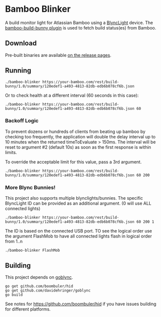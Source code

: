 # Bamboo Blinker

A build monitor light for Atlassian Bamboo using a [BlyncLight](http://www.embrava.com/) device. 
The [bamboo-build-bunny plugin](https://bitbucket.org/eddiewebb/bamboo-build-bunny/wiki/Home) is 
used to fetch build status(es) from Bamboo.

## Download

Pre-built binaries are available [on the release pages](https://github.com/davidehringer/bamboo-blinker/releases).

## Running

```
./bamboo-blinker https://your-bamboo.com/rest/build-bunny/1.0/summary/120edef1-a493-4813-82db-edb6b078cf6b.json
```
Or to check health at a different interval (60 seconds in this case):

```
./bamboo-blinker https://your-bamboo.com/rest/build-bunny/1.0/summary/120edef1-a493-4813-82db-edb6b078cf6b.json 60
```



### Backoff Logic
To prevent dozens or hundreds of clients from beating up bamboo by checking too frequently, the application will double the delay interval up to 10 minutes when the returned timeToEvaluate > 150ms.  The interval will be reset to argument #2 (default 10s) as soon as the first response is within limits.

To override the acceptable limit for this value, pass a 3rd argument.
```
./bamboo-blinker https://your-bamboo.com/rest/build-bunny/1.0/summary/120edef1-a493-4813-82db-edb6b078cf6b.json 60 200
```

### More Blync Bunnies!
This project also supports multiple blynclights/bunnies. The specific BlyncLight ID can be provided as an additional argument. (0 will use ALL connected lights)
```
./bamboo-blinker https://your-bamboo.com/rest/build-bunny/1.0/summary/120edef1-a493-4813-82db-edb6b078cf6b.json 60 200 1
```

The ID is based on the connected USB port. TO see the logical order use the argument FlashMob to have all connected lights flash in logical order from 1..n
```
./bamboo-blinker FlashMob
```

## Building

This project depends on [goblync](https://github.com/davidehringer/goblync).

```
go get github.com/boombuler/hid
go get github.com/davidehringer/goblync
go build
```

See notes for https://github.com/boombuler/hid if you have issues building for different platforms.